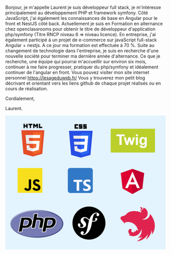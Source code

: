 Bonjour, je m'appelle Laurent je suis développeur full stack, je m'intéresse principalement au développement PHP et framework symfony.
Côté JavaScript, j'ai également les connaissances de base en Angular pour le front et NestJS côté back.
Actuellement je suis en Formation en alternance chez openclassrooms pour obtenir le titre de développeur d'application php/symfony (Titre RNCP niveau 6 => niveau licence).
En entreprise, j'ai également participé à un projet de e-commerce sur javaScript full-stack Angular + nestjs.
A ce jour ma formation est effectuée à 70 %. 
Suite au changement de technologie dans l'entreprise, je suis en recherche d'une nouvelle société pour terminer ma dernière année d'alternance. 
Ce que je recherche, une équipe qui pourrai m'accueillir sur environ six mois, continuer à me faire progresser, pratiquer du php/symfony et idéalement
continuer de l'angular en front.
Vous pouvez visiter mon site internet personnel https://lesageduweb.fr/
Vous y trouverez mon petit blog décrivant et orientant vers les liens github de chaque projet réalisés ou en cours de réalisation.

Cordialement,

Laurent.


<img src="https://github.com/laurent-66/img/blob/main/Image-competences-github.png">

